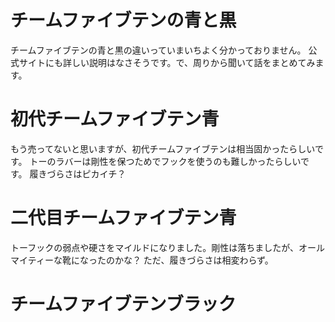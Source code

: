 # チームファイブテンの青と黒
チームファイブテンの青と黒の違いっていまいちよく分かっておりません。
公式サイトにも詳しい説明はなさそうです。で、周りから聞いて話をまとめてみます。

# 初代チームファイブテン青
もう売ってないと思いますが、初代チームファイブテンは相当固かったらしいです。
トーのラバーは剛性を保つためでフックを使うのも難しかったらしいです。
履きづらさはピカイチ？

# 二代目チームファイブテン青
トーフックの弱点や硬さをマイルドになりました。剛性は落ちましたが、オールマイティーな靴になったのかな？
ただ、履きづらさは相変わらず。

# チームファイブテンブラック

